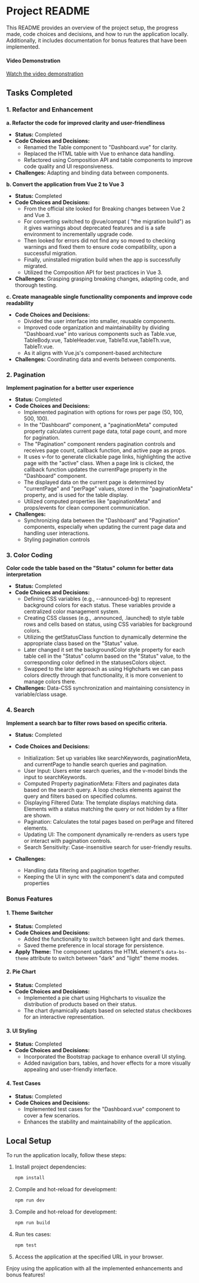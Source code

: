 # Project README

This README provides an overview of the project setup, the progress made, code choices and decisions, and how to run the application locally. Additionally, it includes documentation for bonus features that have been implemented.

#### Video Demonstration

[Watch the video demonstration](https://www.loom.com/share/b9429e2fb23040e4828bb6089634d93e?sid=896b64c8-3428-49f2-8559-897d1a4fdd2d)

## Tasks Completed

### 1. Refactor and Enhancement

**a. Refactor the code for improved clarity and user-friendliness**

- **Status:** Completed
- **Code Choices and Decisions:**
  - Renamed the Table component to "Dashboard.vue" for clarity.
  - Replaced the HTML table with Vue to enhance data handling.
  - Refactored using Composition API and table components to improve code quality and UI responsiveness.
- **Challenges:** Adapting and binding data between components.

**b. Convert the application from Vue 2 to Vue 3**

- **Status:** Completed
- **Code Choices and Decisions:**
  - From the official site looked for Breaking changes between Vue 2 and Vue 3.
  - For converting switched to @vue/compat ( "the migration build") as it gives warnings about deprecated features and is a safe environment to incrementally upgrade code.
  - Then looked for errors did not find any so moved to checking warnings and fixed them to ensure code compatibility, upon a successful migration.
  - Finally, uninstalled migration build when the app is successfully migrated.
  - Utilized the Composition API for best practices in Vue 3.
- **Challenges:** Grasping grasping breaking changes, adapting code, and thorough testing.

**c. Create manageable single functionality components and improve code readability**

- **Code Choices and Decisions:**
  - Divided the user interface into smaller, reusable components.
  - Improved code organization and maintainability by dividing "Dashboard.vue" into various components such as Table.vue, TableBody.vue, TableHeader.vue, TableTd.vue,TableTh.vue, TableTr.vue.
  - As it aligns with Vue.js's component-based architecture
- **Challenges:** Coordinating data and events between components.

### 2. Pagination

**Implement pagination for a better user experience**

- **Status:** Completed
- **Code Choices and Decisions:**
  - Implemented pagination with options for rows per page (50, 100, 500, 100).
  - In the "Dashboard" component, a "paginationMeta" computed property calculates current page data, total page count, and more for pagination.
  - The "Pagination" component renders pagination controls and receives page count, callback function, and active page as props.
  - It uses v-for to generate clickable page links, highlighting the active page with the "active" class. When a page link is clicked, the callback function updates the currentPage property in the "Dashboard" component.
  - The displayed data on the current page is determined by "currentPage" and "perPage" values, stored in the "paginationMeta" property, and is used for the table display.
  - Utilized computed properties like "paginationMeta" and props/events for clean component communication.
- **Challenges:**
  - Synchronizing data between the "Dashboard" and "Pagination" components, especially when updating the current page data and handling user interactions.
  - Styling pagination controls

### 3. Color Coding

**Color code the table based on the "Status" column for better data interpretation**

- **Status:** Completed
- **Code Choices and Decisions:**
  - Defining CSS variables (e.g., --announced-bg) to represent background colors for each status. These variables provide a centralized color management system.
  - Creating CSS classes (e.g., .announced, .launched) to style table rows and cells based on status, using CSS variables for background colors.
  - Utilizing the getStatusClass function to dynamically determine the appropriate class based on the "Status" value.
  - Later changed it set the backgroundColor style property for each table cell in the "Status" column based on the "Status" value, to the corresponding color defined in the statusesColors object.
  - Swapped to the later approach as using Highcharts we can pass colors directly through that functionality, it is more convenient to manage colors there.
- **Challenges:** Data-CSS synchronization and maintaining consistency in variable/class usage.

### 4. Search

**Implement a search bar to filter rows based on specific criteria.**

- **Status:** Completed
- **Code Choices and Decisions:**

  - Initialization: Set up variables like searchKeywords, paginationMeta, and currentPage to handle search queries and pagination.
  - User Input: Users enter search queries, and the v-model binds the input to searchKeywords.
  - Computed Property paginationMeta: Filters and paginates data based on the search query. A loop checks elements against the query and filters based on specified columns.
  - Displaying Filtered Data: The template displays matching data. Elements with a status matching the query or not hidden by a filter are shown.
  - Pagination: Calculates the total pages based on perPage and filtered elements.
  - Updating UI: The component dynamically re-renders as users type or interact with pagination controls.
  - Search Sensitivity: Case-insensitive search for user-friendly results.

- **Challenges:**
  - Handling data filtering and pagination together.
  - Keeping the UI in sync with the component's data and computed properties

### Bonus Features

#### 1. Theme Switcher

- **Status:** Completed
- **Code Choices and Decisions:**
  - Added the functionality to switch between light and dark themes.
  - Saved theme preference in local storage for persistence.
- **Apply Theme:** The component updates the HTML element's `data-bs-theme` attribute to switch between "dark" and "light" theme modes.

#### 2. Pie Chart

- **Status:** Completed
- **Code Choices and Decisions:**
  - Implemented a pie chart using Highcharts to visualize the distribution of products based on their status.
  - The chart dynamically adapts based on selected status checkboxes for an interactive representation.

#### 3. UI Styling

- **Status:** Completed
- **Code Choices and Decisions:**
  - Incorporated the Bootstrap package to enhance overall UI styling.
  - Added navigation bars, tables, and hover effects for a more visually appealing and user-friendly interface.

#### 4. Test Cases

- **Status:** Completed
- **Code Choices and Decisions:**
  - Implemented test cases for the "Dashboard.vue" component to cover a few scenarios.
  - Enhances the stability and maintainability of the application.

## Local Setup

To run the application locally, follow these steps:

1. Install project dependencies:

   ```sh
   npm install
   ```

2. Compile and hot-reload for development:

   ```sh
   npm run dev
   ```

3. Compile and hot-reload for development:

   ```sh
   npm run build
   ```

4. Run tes cases:

   ```sh
   npm test
   ```

5. Access the application at the specified URL in your browser.

Enjoy using the application with all the implemented enhancements and bonus features!
